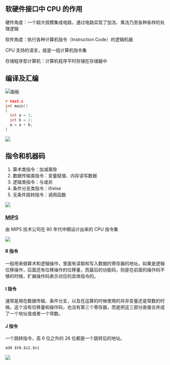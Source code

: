 ## 软硬件接口中 CPU 的作用

硬件角度：一个超大规模集成电路，通过电路实现了加法、乘法乃至各种各样的处理逻辑

软件角度：执行各种计算机指令（Instruction Code）的逻辑机器

CPU 支持的语言，就是一组计算机指令集

存储程序型计算机：计算机程序平时存储在存储器中

## 编译及汇编

![画板](https://blog-1252173264.cos.ap-shanghai.myqcloud.com/1645701189534-089039b2-3e2e-4013-ab41-f87aab8e059d.jpeg)

```c
# test.c
int main()
{
  int a = 1;
  int b = 2;
  a = a + b;
}
```

![](https://blog-1252173264.cos.ap-shanghai.myqcloud.com/1645701063597-afb4abeb-b237-4fa2-b4f2-956c1874731f.png)

## 指令和机器码

1. 算术类指令：加减乘除
2. 数据传输类指令：变量赋值、内存读写数据
3. 逻辑类指令：与或非
4. 条件分支类指令：if/else
5. 无条件跳转指令：调用函数

![](https://blog-1252173264.cos.ap-shanghai.myqcloud.com/1645782113230-16c66a43-ceb6-4fe5-b365-b8fc302124e1.png)

### [MIPS](https://www.mips.com/mipsopen/)

由 MIPS 技术公司在 80 年代中期设计出来的 CPU 指令集

![](https://blog-1252173264.cos.ap-shanghai.myqcloud.com/1645782640087-8e2b7ad4-f3b1-4974-b0bf-4ab1bc1e657e.png)

#### R 指令

一般用来做算术和逻辑操作，里面有读取和写入数据的寄存器的地址。如果是逻辑位移操作，后面还有位移操作的位移量，而最后的功能码，则是在前面的操作码不够的时候，扩展操作码表示对应的具体指令的。

#### I 指令

通常是用在数据传输、条件分支，以及在运算的时候使用的并非变量还是常数的时候。这个没有位移量和操作码，也没有第三个寄存器，而是把这三部分直接合并成了一个地址值或者一个常数。

#### J 指令

一个跳转指令，高 6 位之外的 26 位都是一个跳转后的地址。

```c
add $t0,$s2,$s1
```

![](https://blog-1252173264.cos.ap-shanghai.myqcloud.com/1645782896285-58e223ba-2b93-4e00-addf-9e93ac5f4896.png)

